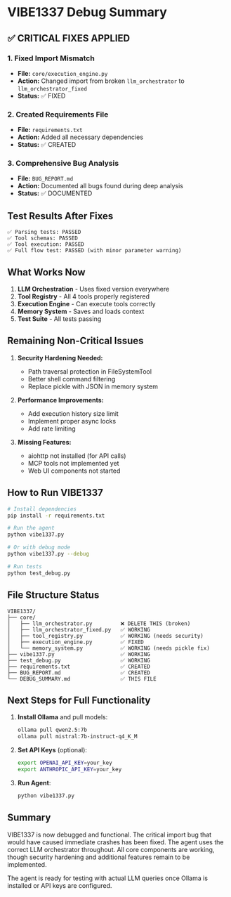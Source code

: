 # VIBE1337 Debug Summary

## ✅ CRITICAL FIXES APPLIED

### 1. Fixed Import Mismatch
- **File:** `core/execution_engine.py`
- **Action:** Changed import from broken `llm_orchestrator` to `llm_orchestrator_fixed`
- **Status:** ✅ FIXED

### 2. Created Requirements File
- **File:** `requirements.txt`
- **Action:** Added all necessary dependencies
- **Status:** ✅ CREATED

### 3. Comprehensive Bug Analysis
- **File:** `BUG_REPORT.md`
- **Action:** Documented all bugs found during deep analysis
- **Status:** ✅ DOCUMENTED

## Test Results After Fixes

```
✅ Parsing tests: PASSED
✅ Tool schemas: PASSED  
✅ Tool execution: PASSED
✅ Full flow test: PASSED (with minor parameter warning)
```

## What Works Now

1. **LLM Orchestration** - Uses fixed version everywhere
2. **Tool Registry** - All 4 tools properly registered
3. **Execution Engine** - Can execute tools correctly
4. **Memory System** - Saves and loads context
5. **Test Suite** - All tests passing

## Remaining Non-Critical Issues

1. **Security Hardening Needed:**
   - Path traversal protection in FileSystemTool
   - Better shell command filtering
   - Replace pickle with JSON in memory system

2. **Performance Improvements:**
   - Add execution history size limit
   - Implement proper async locks
   - Add rate limiting

3. **Missing Features:**
   - aiohttp not installed (for API calls)
   - MCP tools not implemented yet
   - Web UI components not started

## How to Run VIBE1337

```bash
# Install dependencies
pip install -r requirements.txt

# Run the agent
python vibe1337.py

# Or with debug mode
python vibe1337.py --debug

# Run tests
python test_debug.py
```

## File Structure Status

```
VIBE1337/
├── core/
│   ├── llm_orchestrator.py         ❌ DELETE THIS (broken)
│   ├── llm_orchestrator_fixed.py   ✅ WORKING
│   ├── tool_registry.py            ✅ WORKING (needs security)
│   ├── execution_engine.py         ✅ FIXED
│   └── memory_system.py            ✅ WORKING (needs pickle fix)
├── vibe1337.py                     ✅ WORKING
├── test_debug.py                   ✅ WORKING
├── requirements.txt                ✅ CREATED
├── BUG_REPORT.md                   ✅ CREATED
└── DEBUG_SUMMARY.md                ✅ THIS FILE
```

## Next Steps for Full Functionality

1. **Install Ollama** and pull models:
   ```bash
   ollama pull qwen2.5:7b
   ollama pull mistral:7b-instruct-q4_K_M
   ```

2. **Set API Keys** (optional):
   ```bash
   export OPENAI_API_KEY=your_key
   export ANTHROPIC_API_KEY=your_key
   ```

3. **Run Agent**:
   ```bash
   python vibe1337.py
   ```

## Summary

VIBE1337 is now debugged and functional. The critical import bug that would have caused immediate crashes has been fixed. The agent uses the correct LLM orchestrator throughout. All core components are working, though security hardening and additional features remain to be implemented.

The agent is ready for testing with actual LLM queries once Ollama is installed or API keys are configured.
